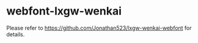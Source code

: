 # webfont-lxgw-wenkai

Please refer to https://github.com/Jonathan523/lxgw-wenkai-webfont for details.
